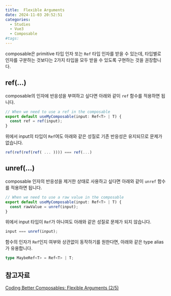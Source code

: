 ```yaml
---
title:  Flexible Arguments
date: 2024-11-03 20:52:51
categories:
  - Studies
  - Vue3
  - Composable
#tags:
---
```

composable은 primitive 타입 인자 또는 `Ref` 타입 인자를 받을 수 있는데, 타입별로 인자를 구분하는 것보다는 2가지 타입을 모두 받을 수 있도록 구현하는 것을 권장합니다.

## ref(...)

composable의 인자에 반응성을 부여하고 싶다면 아래와 같이 `ref` 함수를 적용하면 됩니다.

```js
// When we need to use a ref in the composable
export default useMyComposable(input: Ref<T> | T) {
  const ref = ref(input);
}
```

위에서 input의 타입이 `Ref`여도 아래와 같은 성질로 기존 반응성은 유지되므로 문제가 없습니다.

```js
ref(ref(ref(ref( ... )))) === ref(...)
```

## unref(...)

composable 인자의 반응성을 제거한 상태로 사용하고 싶다면 아래와 같이 `unref` 함수를 적용하면 됩니다.

```js
// When we need to use a raw value in the composable
export default useMyComposable(input: Ref<T> | T) {
  const rawValue = unref(input);
}
```

위에서 input 타입이 `Ref`가 아니여도 아래와 같은 성질로 문제가 되지 않습니다.

```js
input === unref(input);
```

함수의 인자가 `Ref`인지 여부와 상관없이 동작하기를 원한다면, 아래와 같은 type alias가 유용합니다.

```ts
type MaybeRef<T> = Ref<T> | T;
```

## 참고자료

[Coding Better Composables: Flexible Arguments (2/5)](https://medium.com/vue-mastery/coding-better-composables-flexible-arguments-2-5-6eff5983bb1)